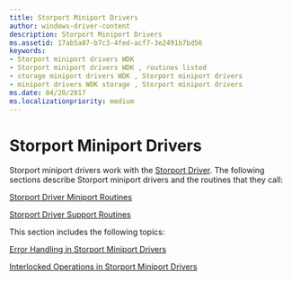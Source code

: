 ```yaml
---
title: Storport Miniport Drivers
author: windows-driver-content
description: Storport Miniport Drivers
ms.assetid: 17ab5a07-b7c3-4fed-acf7-3e2491b7bd56
keywords:
- Storport miniport drivers WDK
- Storport miniport drivers WDK , routines listed
- storage miniport drivers WDK , Storport miniport drivers
- miniport drivers WDK storage , Storport miniport drivers
ms.date: 04/20/2017
ms.localizationpriority: medium
---
```


# Storport Miniport Drivers


Storport miniport drivers work with the [Storport Driver](storport-driver.md). The following sections describe Storport miniport drivers and the routines that they call:

[Storport Driver Miniport Routines](https://msdn.microsoft.com/library/windows/hardware/ff567543)

[Storport Driver Support Routines](https://msdn.microsoft.com/library/windows/hardware/ff567548)

This section includes the following topics:

[Error Handling in Storport Miniport Drivers](error-handling-in-storport-miniport-drivers.md)

[Interlocked Operations in Storport Miniport Drivers](interlocked-operations-in-storport-miniport-drivers.md)

 

 




